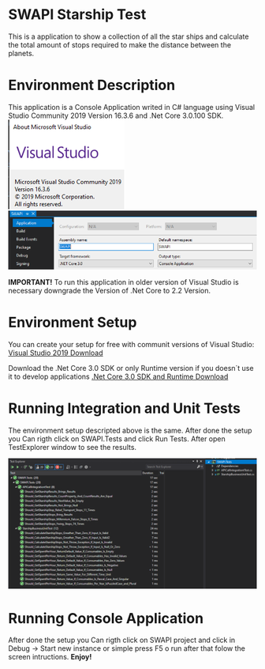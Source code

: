 # SWAPI Starship Test
This is a application to show a collection of all the star ships and calculate the total amount of stops required to make the distance between the planets.

# Environment Description
This application is a Console Application writed in C# language using Visual Studio Community 2019 Version 16.3.6 and .Net Core 3.0.100 SDK.
![Image of VS2019](https://github.com/jesselemos/SWAPI/blob/master/Documentation/Images/VS2019.PNG?raw=true)
![Image of NetCore](https://github.com/jesselemos/SWAPI/blob/master/Documentation/Images/NetCoreVersion.PNG?raw=true)

**IMPORTANT!**
To run this application in older version of Visual Studio is necessary downgrade the Version of .Net Core to 2.2 Version.

# Environment Setup
You can create your setup for free with communit versions of Visual Studio:
[Visual Studio 2019 Download](https://visualstudio.microsoft.com/downloads)

Download the .Net Core 3.0 SDK or only Runtime version if you doesn´t use it to develop applications
[.Net Core 3.0 SDK and Runtime Download](https://dotnet.microsoft.com/download/dotnet-core/3.0)


# Running Integration and Unit Tests
The environment setup descripted above is the same. After done the setup you Can rigth click on SWAPI.Tests and click Run Tests. After open TestExplorer window to see the results.

![Image of Tests](https://github.com/jesselemos/SWAPI/blob/master/Documentation/Images/Tests.PNG?raw=true)

# Running Console Application
After done the setup you Can rigth click on SWAPI project and click in Debug -> Start new instance or simple press F5 o run after that folow the screen intructions. 
**Enjoy!**
